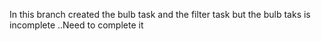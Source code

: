 In this branch created the bulb task and the filter task but the bulb taks is incomplete ..Need to complete it